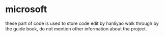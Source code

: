 # microsoft
these part of code is used to store code edit by hanliyao
walk through by the guide book, do not mention other information about the project.
